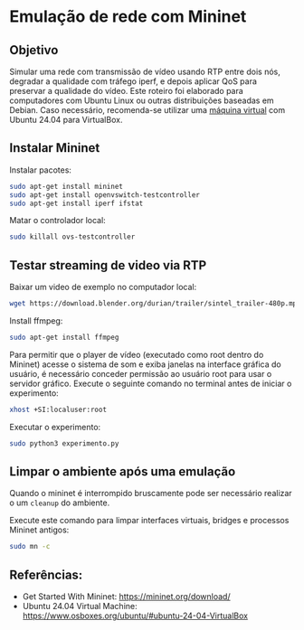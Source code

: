 # Emulação de rede com Mininet

## Objetivo

Simular uma rede com transmissão de vídeo usando RTP entre dois nós, degradar a qualidade com tráfego iperf, e depois aplicar QoS para preservar a qualidade do vídeo. Este roteiro foi elaborado para computadores com Ubuntu Linux ou outras distribuições baseadas em Debian. Caso necessário, recomenda-se utilizar uma [máquina virtual](https://www.osboxes.org/ubuntu/#ubuntu-24-04-vbox) com Ubuntu 24.04 para VirtualBox.

## Instalar Mininet

Instalar pacotes:

```bash
sudo apt-get install mininet
sudo apt-get install openvswitch-testcontroller
sudo apt-get install iperf ifstat
```

Matar o controlador local:

```bash
sudo killall ovs-testcontroller
```

## Testar streaming de video via RTP

Baixar um video de exemplo no computador local:

```bash
wget https://download.blender.org/durian/trailer/sintel_trailer-480p.mp4 -O video.mp4
```

Install ffmpeg:

```bash
sudo apt-get install ffmpeg
```

Para permitir que o player de vídeo (executado como root dentro do Mininet) acesse o sistema de som e exiba janelas na interface gráfica do usuário, é necessário conceder permissão ao usuário root para usar o servidor gráfico. Execute o seguinte comando no terminal antes de iniciar o experimento:

```bash
xhost +SI:localuser:root
```

Executar o experimento:

```bash
sudo python3 experimento.py
```

## Limpar o ambiente após uma emulação

Quando o mininet é interrompido bruscamente pode ser necessário realizar o um `cleanup` do ambiente.

Execute este comando para limpar interfaces virtuais, bridges e processos Mininet antigos:

```bash
sudo mn -c
```

## Referências:

- Get Started With Mininet: https://mininet.org/download/
- Ubuntu 24.04 Virtual Machine: https://www.osboxes.org/ubuntu/#ubuntu-24-04-VirtualBox
